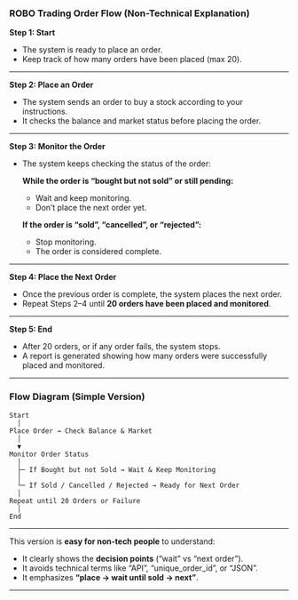 ### **ROBO Trading Order Flow (Non-Technical Explanation)**

**Step 1: Start**

* The system is ready to place an order.
* Keep track of how many orders have been placed (max 20).

---

**Step 2: Place an Order**

* The system sends an order to buy a stock according to your instructions.
* It checks the balance and market status before placing the order.

---

**Step 3: Monitor the Order**

* The system keeps checking the status of the order:

  **While the order is “bought but not sold” or still pending:**

  * Wait and keep monitoring.
  * Don’t place the next order yet.

  **If the order is “sold”, “cancelled”, or “rejected”:**

  * Stop monitoring.
  * The order is considered complete.

---

**Step 4: Place the Next Order**

* Once the previous order is complete, the system places the next order.
* Repeat Steps 2–4 until **20 orders have been placed and monitored**.

---

**Step 5: End**

* After 20 orders, or if any order fails, the system stops.
* A report is generated showing how many orders were successfully placed and monitored.

---

### **Flow Diagram (Simple Version)**

```
Start
  │
Place Order → Check Balance & Market
  │
  ▼
Monitor Order Status
  │
  ├─ If Bought but not Sold → Wait & Keep Monitoring
  │
  └─ If Sold / Cancelled / Rejected → Ready for Next Order
  │
Repeat until 20 Orders or Failure
  │
End
```

---

This version is **easy for non-tech people** to understand:

* It clearly shows the **decision points** (“wait” vs “next order”).
* It avoids technical terms like “API”, “unique_order_id”, or “JSON”.
* It emphasizes **“place → wait until sold → next”**.

---
